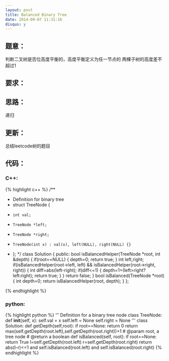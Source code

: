 ```yaml
---
layout: post
title: Balanced Binary Tree
date: 2014-09-07 11:31:16
disqus: y
---
```


## 题意：
判断二叉树是否位高度平衡的，高度平衡定义为任一节点的 两棵子树的高度差不超过1

## 要求：


## 思路：
递归

## 更新：
总结leetcode树的题目

## 代码：

### C++:

{% highlight c++ %}
/**
 * Definition for binary tree
 * struct TreeNode {
 *     int val;
 *     TreeNode *left;
 *     TreeNode *right;
 *     TreeNode(int x) : val(x), left(NULL), right(NULL) {}
 * };
 */
class Solution {
public:
    bool isBalancedHelper(TreeNode *root, int &depth)
    {
        if(root==NULL)
        {
            depth=0;
            return true;
        }
        int left,right;
        if(isBalancedHelper(root->left, left) && isBalancedHelper(root->right, right))
        {
            int diff=abs(left-right);
            if(diff<=1)
            {
                depth=1+(left>right?left:right);
                return true;
            }
        }
        return false;
    }
    bool isBalanced(TreeNode *root) {
        int depth=0;
        return isBalancedHelper(root, depth);
    }
};


 {% endhighlight %}
### python:

{% highlight python %}
‘’’
 Definition for a  binary tree node
 class TreeNode:
     def __init__(self, x):
         self.val = x
         self.left = None
         self.right = None
‘''
class Solution:
    def getDepth(self,root):
        if root==None:
            return 0
        return max(self.getDepth(root.left),self.getDepth(root.right))+1
    # @param root, a tree node
    # @return a boolean
    def isBalanced(self, root):
        if root==None:
            return True
        l=self.getDepth(root.left)
        r=self.getDepth(root.right)
        return abs(l-r)<=1 and self.isBalanced(root.left) and self.isBalanced(root.right)
 {% endhighlight %}
